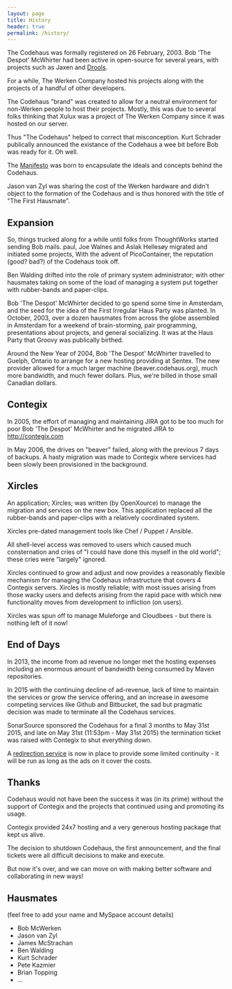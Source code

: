 ```yaml
---
layout: page
title: History
header: true
permalink: /history/
---
```


The Codehaus was formally registered on 26 February, 2003. Bob 'The Despot' McWhirter had been active in open-source for several years, with projects such as Jaxen and <a href='http://www.drools.org/'>Drools</a>. 

For a while, The Werken Company hosted his projects along with the projects of a handful of other developers. 

The Codehaus "brand" was created to allow for a neutral environment for non-Werken people to host their projects. Mostly, this was due to several folks thinking that Xulux was a project of The Werken Company since it was hosted on our server. 

Thus "The Codehaus" helped to correct that misconception. Kurt Schrader publically announced the existance of the Codehaus a wee bit before Bob was ready for it. Oh well.

The <a href='/history/manifest/'>Manifesto</a> was born to encapsulate the ideals and concepts behind the Codehaus.

Jason van Zyl was sharing the cost of the Werken hardware and didn't object to the formation of the Codehaus and is thus honored with the title of "The First Hausmate".

## Expansion

So, things trucked along for a while until folks from ThoughtWorks started sending Bob mails. paul, Joe Walnes and Aslak Hellesøy migrated and initiated some projects, With the advent of PicoContainer, the reputation (good? bad?) of the Codehaus took off.

Ben Walding drifted into the role of primary system administrator; with other hausmates taking on some of the load of managing a system put together with rubber-bands and paper-clips.

Bob 'The Despot' McWhirter decided to go spend some time in Amsterdam, and the seed for the idea of the First Irregular Haus Party was planted. In October, 2003, over a dozen hausmates from across the globe assembled in Amsterdam for a weekend of brain-storming, pair programming, presentations about projects, and general socializing. It was at the Haus Party that Groovy was publically birthed.

Around the New Year of 2004, Bob 'The Despot' McWhirter travelled to Guelph, Ontario to arrange for a new hosting providing at Sentex. The new provider allowed for a much larger machine (beaver.codehaus.org), much more bandwidth, and much fewer dollars. Plus, we're billed in those small Canadian dollars.

## Contegix
In 2005, the effort of managing and maintaining JIRA got to be too much for poor Bob 'The Despot' McWhirter and he migrated JIRA to http://contegix.com

In May 2006, the drives on "beaver" failed, along with the previous 7 days of backups. A hasty migration was made to Contegix where services had been slowly been provisioned in the background.

## Xircles

An application; Xircles; was written (by OpenXource) to manage the migration and services on the new box. This application replaced all the rubber-bands and paper-clips with a relatively coordinated system.

Xircles pre-dated management tools like Chef / Puppet / Ansible.

All shell-level access was removed to users which caused much consternation and cries of "I could have done this myself in the old world"; these cries were "largely" ignored.

Xircles continued to grow and adjust and now provides a reasonably flexible mechanism for managing the Codehaus infrastructure that covers 4 Contegix servers. Xircles is mostly reliable; with most issues arising from those wacky users and defects arising from the rapid pace with which new functionality moves from development to infliction (on users).

Xircles was spun off to manage Muleforge and Cloudbees - but there is nothing left of it now!

## End of Days

In 2013, the income from ad revenue no longer met the hosting expenses including an enormous amount of bandwidth being consumed by Maven repositories.  

In 2015 with the continuing decline of ad-revenue, lack of time to maintain the services or grow the service offering, and an increase in awesome competing services like Github and Bitbucket, the sad but pragmatic decision was made to terminate all the Codehaus services.

SonarSource sponsored the Codehaus for a final 3 months to May 31st 2015, and late on May 31st (11:53pm - May 31st 2015) the termination ticket was raised with Contegix to shut everything down.

A <a href='/mechanics/redirects/'>redirection service</a> is now in place to provide some limited continuity - it will be run as long as the ads on it cover the costs.


## Thanks

Codehaus would not have been the success it was (in its prime) without the support of Contegix and the projects that continued using and promoting its usage.

Contegix provided 24x7 hosting and a very generous hosting package that kept us alive.

The decision to shutdown Codehaus, the first announcement, and the final tickets were all difficult decisions to make and execute.

But now it's over, and we can move on with making better software and collaborating in new ways!

## Hausmates

(feel free to add your name and MySpace account details)

* Bob McWerken
* Jason van Zyl
* James McStrachan
* Ben Walding
* Kurt Schrader
* Pete Kazmier
* Brian Topping
* ...